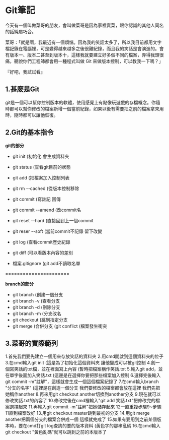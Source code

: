 #  **Git筆記**

今天有一個叫做菜哥的朋友，會叫做菜哥是因為家裡賣菜，跟你認識的其他人同名的話純屬巧合。

菜哥：「就是啊，我最近有一個煩惱。因為我的笑話太多了，所以我目前都用文字檔記錄在電腦裡，可是變得越來越多之後很難紀錄，而且我的笑話是會演進的。會有版本一、版本二甚至到版本十，這樣我就要建立好多個不同的檔案，弄得我頭很痛，聽說你們工程師都會用一種程式叫做 Git 來做版本控制，可以教我一下嗎？」

『好吧，我試試看』

## **1.甚麼是Git**
 git是一個可以幫你控制版本的軟體，使用感覺上有點像玩遊戲的存檔概念。你隨時都可以幫你修改的檔案新增一個當前紀錄，如果以後有需要把之前的檔案拿來用時，隨時都可以讓他恢復。
 
## **2.Git的基本指令**

**git的部分**

* git init (初始化 會生成資料夾
* git status (查看git目前的狀態
* git add (把檔案加入控制列表
* git rm --cached (從版本控制移除
* git commit (寫註記 回傳
* git commit --amend (改commit名
* git reset --hard (直接回到上一個commit
* git reser --soft (當前commit不記錄 留下改變
* git log (查看commit歷史紀錄
* git diff (可以看版本內容的差別

* 檔案.gitignore (git add不讀取名單

======================

**branch的部分**

* git branch (創建一個分支
* git branch -v (查看分支
* git branch -d (刪除分支
* git branch -m (分支改名
* git checkout (跳到指定分支
* git merge (合併分支
    (git conflict (檔案發生衝突


## **3.菜哥的實際範列**
1.首先我們要先建立一個用來存放笑話的資料夾 
2.用cmd開啟到這個資料夾的位子
3.在cmd輸入git init (這是為了初始化這個資料夾 讓他變成可以被git控制
4.創一個寫笑話的txt檔，並在裡面寫上內容 (暫時把檔案稱作笑話.txt
5.輸入git add，並在單字後面加入笑話.txt (這邊是在選擇你要把那些檔案加入控制
6.選擇完後輸入git commit -m"註解"，這樣就會生成一個這個檔案紀錄了 
7.在cmd輸入branch "分支的名字" 
(這裡是在創造一個分支 我們要修改的檔案都會放在這裡 我們先把 她稱作another
8.再來用git checkout another切換到another分支
9.現在就可以修改笑話.txt的內容了
10.修改完後在cmd裡輸入"git add 笑話.txt"把修改完的檔案選擇起來
11.再輸入git commit -m"註解"把她儲存起來
12一直重複步驟9~步驟11直到檔案改好
13.用git checkout master跳到最初的分支
14.用git merge another把兩個分支的檔案合併成一個 這樣就完成了
15.如果有要用到之前某個版本時，要在cmd打git log查詢的要的版本資料 (黃色字的那串亂碼
16.在cmd輸入git checkout "黃色亂碼"就可以跳到之前的本版本了